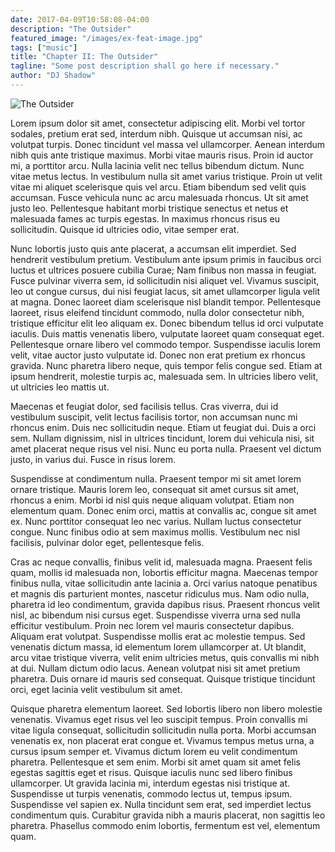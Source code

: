 ```yaml
---
date: 2017-04-09T10:58:08-04:00
description: "The Outsider"
featured_image: "/images/ex-feat-image.jpg"
tags: ["music"]
title: "Chapter II: The Outsider"
tagline: "Some post description shall go here if necessary."
author: "DJ Shadow"
---
```


<img class="center-block" src="/images/ex-feat-image.jpg" alt="The Outsider" title="The Outsider" />

Lorem ipsum dolor sit amet, consectetur adipiscing elit. Morbi vel tortor sodales, pretium erat sed, interdum nibh. Quisque ut accumsan nisi, ac volutpat turpis. Donec tincidunt vel massa vel ullamcorper. Aenean interdum nibh quis ante tristique maximus. Morbi vitae mauris risus. Proin id auctor mi, a porttitor arcu. Nulla lacinia velit nec tellus bibendum dictum. Nunc vitae metus lectus. In vestibulum nulla sit amet varius tristique. Proin ut velit vitae mi aliquet scelerisque quis vel arcu. Etiam bibendum sed velit quis accumsan. Fusce vehicula nunc ac arcu malesuada rhoncus. Ut sit amet justo leo. Pellentesque habitant morbi tristique senectus et netus et malesuada fames ac turpis egestas. In maximus rhoncus risus eu sollicitudin. Quisque id ultricies odio, vitae semper erat.

Nunc lobortis justo quis ante placerat, a accumsan elit imperdiet. Sed hendrerit vestibulum pretium. Vestibulum ante ipsum primis in faucibus orci luctus et ultrices posuere cubilia Curae; Nam finibus non massa in feugiat. Fusce pulvinar viverra sem, id sollicitudin nisi aliquet vel. Vivamus suscipit, leo ut congue cursus, dui nisi feugiat lacus, sit amet ullamcorper ligula velit at magna. Donec laoreet diam scelerisque nisl blandit tempor. Pellentesque laoreet, risus eleifend tincidunt commodo, nulla dolor consectetur nibh, tristique efficitur elit leo aliquam ex. Donec bibendum tellus id orci vulputate iaculis. Duis mattis venenatis libero, vulputate laoreet quam consequat eget. Pellentesque ornare libero vel commodo tempor. Suspendisse iaculis lorem velit, vitae auctor justo vulputate id. Donec non erat pretium ex rhoncus gravida. Nunc pharetra libero neque, quis tempor felis congue sed. Etiam at ipsum hendrerit, molestie turpis ac, malesuada sem. In ultricies libero velit, ut ultricies leo mattis ut.

Maecenas et feugiat dolor, sed facilisis tellus. Cras viverra, dui id vestibulum suscipit, velit lectus facilisis tortor, non accumsan nunc mi rhoncus enim. Duis nec sollicitudin neque. Etiam ut feugiat dui. Duis a orci sem. Nullam dignissim, nisl in ultrices tincidunt, lorem dui vehicula nisi, sit amet placerat neque risus vel nisi. Nunc eu porta nulla. Praesent vel dictum justo, in varius dui. Fusce in risus lorem.

Suspendisse at condimentum nulla. Praesent tempor mi sit amet lorem ornare tristique. Mauris lorem leo, consequat sit amet cursus sit amet, rhoncus a enim. Morbi id nisl quis neque aliquam volutpat. Etiam non elementum quam. Donec enim orci, mattis at convallis ac, congue sit amet ex. Nunc porttitor consequat leo nec varius. Nullam luctus consectetur congue. Nunc finibus odio at sem maximus mollis. Vestibulum nec nisl facilisis, pulvinar dolor eget, pellentesque felis.

Cras ac neque convallis, finibus velit id, malesuada magna. Praesent felis quam, mollis id malesuada non, lobortis efficitur magna. Maecenas tempor finibus nulla, vitae sollicitudin ante lacinia a. Orci varius natoque penatibus et magnis dis parturient montes, nascetur ridiculus mus. Nam odio nulla, pharetra id leo condimentum, gravida dapibus risus. Praesent rhoncus velit nisl, ac bibendum nisi cursus eget. Suspendisse viverra urna sed nulla efficitur vestibulum. Proin nec lorem vel mauris consectetur dapibus. Aliquam erat volutpat. Suspendisse mollis erat ac molestie tempus. Sed venenatis dictum massa, id elementum lorem ullamcorper at. Ut blandit, arcu vitae tristique viverra, velit enim ultricies metus, quis convallis mi nibh at dui. Nullam dictum odio lacus. Aenean volutpat nisi sit amet pretium pharetra. Duis ornare id mauris sed consequat. Quisque tristique tincidunt orci, eget lacinia velit vestibulum sit amet.

Quisque pharetra elementum laoreet. Sed lobortis libero non libero molestie venenatis. Vivamus eget risus vel leo suscipit tempus. Proin convallis mi vitae ligula consequat, sollicitudin sollicitudin nulla porta. Morbi accumsan venenatis ex, non placerat erat congue et. Vivamus tempus metus urna, a cursus ipsum semper et. Vivamus dictum lorem eu velit condimentum pharetra. Pellentesque et sem enim. Morbi sit amet quam sit amet felis egestas sagittis eget et risus. Quisque iaculis nunc sed libero finibus ullamcorper. Ut gravida lacinia mi, interdum egestas nisi tristique at. Suspendisse ut turpis venenatis, commodo lectus ut, tempus ipsum. Suspendisse vel sapien ex. Nulla tincidunt sem erat, sed imperdiet lectus condimentum quis. Curabitur gravida nibh a mauris placerat, non sagittis leo pharetra. Phasellus commodo enim lobortis, fermentum est vel, elementum quam.